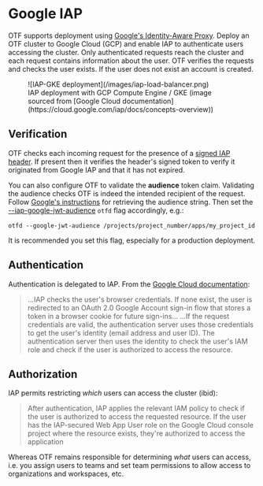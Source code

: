 # Google IAP

OTF supports deployment using [Google's Identity-Aware Proxy](https://cloud.google.com/iap). Deploy an OTF cluster to Google Cloud (GCP) and enable IAP to authenticate users accessing the cluster. Only authenticated requests reach the cluster and each request contains information about the user. OTF verifies the requests and checks the user exists. If the user does not exist an account is created.

<figure markdown>
![IAP-GKE deployment](/images/iap-load-balancer.png)
    <figcaption>IAP deployment with GCP Compute Engine / GKE (image sourced from [Google Cloud documentation](https://cloud.google.com/iap/docs/concepts-overview))</figcaption>
</figure>

## Verification

OTF checks each incoming request for the presence of a [signed IAP header](https://cloud.google.com/iap/docs/signed-headers-howto). If present then it verifies the header's signed token to verify it originated from Google IAP and that it has not expired.

You can also configure OTF to validate the **audience** token claim. Validating the audience checks OTF is indeed the intended recipient of the request. Follow [Google's instructions](https://cloud.google.com/iap/docs/signed-headers-howto#iap_validate_jwt-go) for retrieving the audience string. Then set the [--iap-google-jwt-audience](../../../config/flags/#-google-jwt-audience) `otfd` flag accordingly, e.g.:

```
otfd --google-jwt-audience /projects/project_number/apps/my_project_id
```

It is recommended you set this flag, especially for a production deployment.

## Authentication

Authentication is delegated to IAP. From the [Google Cloud documentation](https://cloud.google.com/iap/docs/concepts-overview):

> ...IAP checks the user's browser credentials. If none exist, the user is redirected to an OAuth 2.0 Google Account sign-in flow that stores a token in a browser cookie for future sign-ins... ...If the request credentials are valid, the authentication server uses those credentials to get the user's identity (email address and user ID). The authentication server then uses the identity to check the user's IAM role and check if the user is authorized to access the resource.

## Authorization

IAP permits restricting _which_ users can access the cluster (ibid):

> After authentication, IAP applies the relevant IAM policy to check if the user is authorized to access the requested resource. If the user has the IAP-secured Web App User role on the Google Cloud console project where the resource exists, they're authorized to access the application

Whereas OTF remains responsible for determining _what_ users can access, i.e. you assign users to teams and set team permissions to allow access to organizations and workspaces, etc.
